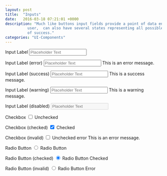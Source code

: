 ```yaml
---
layout: post
title:  "Inputs"
date:   2016-03-18 07:21:01 +0000
description: "Much like buttons input fields provide a point of data entry to the
          user,  can also have several states representing all possible states
          of success."
categories: "UI-Components"
---
```

<label for="demo">Input Label</label>
<input type="text" name="demo" placeholder="Placeholder Text">
<br>

<label for="error">Input Label (error)</label>
<input type="text" name="error" placeholder="Placeholder Text" class="validation--error">
<label for="error" class="validation validation--error">This is an error message.</label>
<br>

<label for="success">Input Label (success)</label>
<input type="text" name="success" placeholder="Placeholder Text" class="validation--success">
<label for="success" class="validation validation--success">This is a success message.</label>
<br>

<label for="warning">Input Label (warning)</label>
<input type="text" name="warning" placeholder="Placeholder Text" class="validation--warning">
<label for="warning" class="validation validation--warning">This is a warning message.</label>
<br>

<label for="disabled">Input Label (disabled)</label>
<input type="text" name="disabled" placeholder="Placeholder Text" disabled>
<br>

<label>Checkbox</label>
<input type="checkbox" name="checkbox-test" class="checkbox">
<label for="checkbox-test">Unchecked</label>

<label>Checkbox (checked)</label>
<input type="checkbox" name="checkbox-test2" class="checkbox" checked>
<label for="checkbox-test2">Checked</label>

<label>Checkbox (invalid)</label>
<input type="checkbox" name="checkbox-test2" class="checkbox" invalid>
<label for="checkbox-test2">Unchecked error</label>
<label for= "" class="validation validation--error">This is an error message.</label>

<label>Radio Button</label>
<input type="radio" name="radio-test" class="radio-button">
<label for="radio-test">Radio Button</label>

<label>Radio Button (checked)</label>
<input type="radio" name="radio-test2" class="radio-button" checked>
<label for="radio-test2">Radio Button Checked</label>

<label>Radio Button (invalid)</label>
<input type="radio" name="radio-test" class="radio-button" invalid>
<label for="radio-test">Radio Button Error</label>
